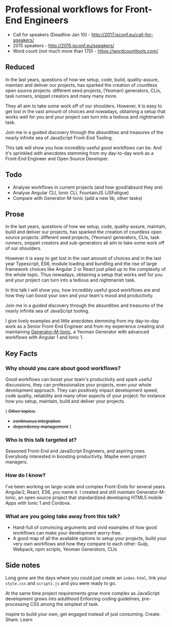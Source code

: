 # Professional workflows for Front-End Engineers

- Call for speakers (Deadline Jan 10) - http://2017.jsconf.eu/call-for-speakers/
- 2015 speakers - http://2015.jsconf.eu/speakers/
- Word count (not much more than 170) - https://wordcounttools.com/

## Reduced

In the last years, questions of how we setup, code, build, quality-assure, maintain and deliver our projects, has sparked the creation of countless open source projects: different seed projects, (Yeoman) generators, CLIs, task runners, snippet creators and many many more.

They all aim to take some work off of our shoulders. However, it is easy to get lost in the vast amount of choices and nowadays, obtaining a setup that works well for you and your project can turn into a tedious and nightmarish task.

Join me in a guided discovery through the absurdities and treasures of the nearly infinite sea of JavaScript Front-End Tooling.

This talk will show you how incredibly useful good workflows can be. And it's sprinkled with anecdotes stemming from my day-to-day work as a Front-End Engineer and Open Source Developer.

## Todo
- Analyse workflows in current projects (and how good/absurd they are)
- Analyse Angular CLI, Ionic CLI, FountainJS (JSFatigue)
- Compare with Generator-M-Ionic (add a new lib, other tasks)

## Prose

In the last years, questions of how we setup, code, quality-assure, maintain, build and deliver our projects, has sparked the creation of countless open source projects: different seed projects, (Yeoman) generators, CLIs, task runners, snippet creators and sub-generators all aim to take some work off of our shoulders.

However it is easy to get lost in the vast amount of choices and in the last year Typescript, ES6, module loading and bundling and the rise of large framework choices like Angular 2 or React just piled up to the complexity of the whole topic. Thus nowadays, obtaining a setup that works well for you and your project can turn into a tedious and nightmarish task.

In this talk I will show you, how incredibly useful good workflows are and how they can boost your own and your team's mood and productivity.

Join me in a guided discovery through the absurdities and treasures of the nearly infinite sea of JavaScript tooling.

I give lively examples and little anecdotes stemming from my day-to-day work as a Senior Front-End Engineer and from my experience creating and maintaining [Generator-M-Ionic](https://github.com/mwaylabs/generator-m-ionic), a Yeoman Generator with advanced workflows with Angular 1 and Ionic 1.


## Key Facts

### Why should you care about good workflows?
Good workflows can boost your team's productivity and spark useful discussions, they can professionalize your projects, even your whole development approach. They can positively impact development speed, code quality, reliability and many other aspects of your project: for instance how you setup, maintain, build and deliver your projects.

( ~~Other topics:~~
- ~~continuous integration~~
- ~~dependency management~~
)

### Who is this talk targeted at?
Seasoned Front-End and JavaScript Engineers, and aspiring ones. Everybody interested in boosting productivity. Maybe even project managers.

### How do I know?
I've been working on large-scale and complex Front-Ends for several years. Angular2, React, ES6, you name it. I created and still maintain Generator-M-Ionic, an open source project that standardized developing HTML5 mobile Apps with Ionic 1 and Cordova.

### What are you going take away from this talk?
- Hand-full of convincing arguments and vivid examples of how good workflows can make your development worry-free.
- A good map of all the available options to setup your projects, build your very own workflows and how they compare to each other: Gulp, Webpack, npm scripts, Yeoman Generators, CLIs


## Side notes


Long gone are the days where you could just create an `index.html`, link your `style.css` and `scripts.js` and you were ready to go.

At the same time project requirements grow more complex as JavaScript development grows into adulthood
Enforcing coding guidelines, pre-processing CSS among the simplest of task.

inspire to build your own, get engaged instead of just consuming. Create. Share. Learn
